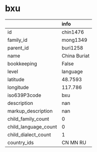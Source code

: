 # bxu
|                      | info         |
|:---------------------|:-------------|
| id                   | chin1476     |
| family_id            | mong1349     |
| parent_id            | buri1258     |
| name                 | China Buriat |
| bookkeeping          | False        |
| level                | language     |
| latitude             | 48.7593      |
| longitude            | 117.786      |
| iso639P3code         | bxu          |
| description          | nan          |
| markup_description   | nan          |
| child_family_count   | 0            |
| child_language_count | 0            |
| child_dialect_count  | 1            |
| country_ids          | CN MN RU     |